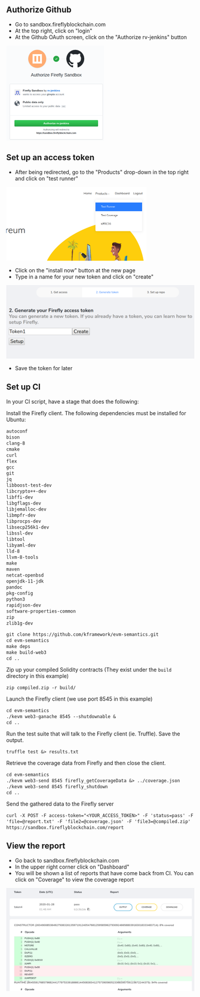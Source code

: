 ## Authorize Github

 - Go to sandbox.fireflyblockchain.com
 - At the top right, click on "login"
 - At the Github OAuth screen, click on the "Authorize rv-jenkins" button

![](https://raw.githubusercontent.com/runtimeverification/firefly-demo/guy_doc/img/1authorize.png)

## Set up an access token

 - After being redirected, go to the "Products" drop-down in the top right and click on "test runner"

![](https://raw.githubusercontent.com/runtimeverification/firefly-demo/guy_doc/img/2testrunner.png)
 - Click on the "install now" button at the new page
 - Type in a name for your new token and click on "create"

![](https://raw.githubusercontent.com/runtimeverification/firefly-demo/guy_doc/img/3createtoken.png)
 - Save the token for later

## Set up CI

In your CI script, have a stage that does the following:

Install the Firefly client. The following dependencies must be installed for Ubuntu:
```
autoconf
bison
clang-8
cmake
curl
flex
gcc
git
jq
libboost-test-dev
libcrypto++-dev
libffi-dev
libgflags-dev
libjemalloc-dev
libmpfr-dev
libprocps-dev
libsecp256k1-dev
libssl-dev
libtool
libyaml-dev
lld-8
llvm-8-tools
make
maven
netcat-openbsd
openjdk-11-jdk
pandoc
pkg-config
python3
rapidjson-dev
software-properties-common
zip
zlib1g-dev
```

```
git clone https://github.com/kframework/evm-semantics.git
cd evm-semantics
make deps
make build-web3
cd ..
```

Zip up your compiled Solidity contracts (They exist under the `build` directory in this example)
```
zip compiled.zip -r build/
```

Launch the Firefly client (we use port 8545 in this example)
```
cd evm-semantics
./kevm web3-ganache 8545 --shutdownable &
cd ..
```

Run the test suite that will talk to the Firefly client (ie. Truffle). Save the output.
```
truffle test &> results.txt
```

Retrieve the coverage data from Firefly and then close the client.
```
cd evm-semantics
./kevm web3-send 8545 firefly_getCoverageData &> ../coverage.json
./kevm web3-send 8545 firefly_shutdown
cd ..
```

Send the gathered data to the Firefly server
```
curl -X POST -F access-token="<YOUR_ACCESS_TOKEN>" -F 'status=pass' -F 'file=@report.txt' -F 'file2=@coverage.json' -F 'file3=@compiled.zip' https://sandbox.fireflyblockchain.com/report
```

## View the report
 - Go back to sandbox.fireflyblockchain.com
 - In the upper right corner click on "Dashboard"
 - You will be shown a list of reports that have come back from CI. You can click on "Coverage" to view the coverage report

![](https://raw.githubusercontent.com/runtimeverification/firefly-demo/guy_doc/img/4coverage.png)
